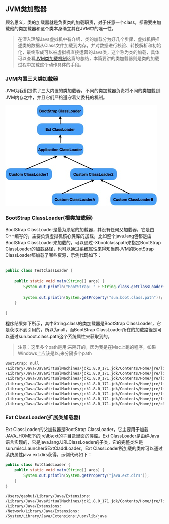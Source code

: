 ## JVM类加载器
顾名思义，类的加载器就是负责类的加载职责，对于任意一个class，都需要由加载他的类加载器和这个类本身确立其在JVM中的唯一性。

> 在深入理解Java虚拟机中有介绍，类的加载分为好几个步骤，虚拟机把描述类的数据从Class文件加载到内存，并对数据进行校验、转换解析和初始化，最终形成可以被虚拟机直接运营的Java类，这个称为类的加载，具体可以查看[JVM类加载机制](./3_JVM类加载机制.md)这篇的总结，本篇要讲的类加载器则是类的加载过程中加载这个动作具体的手段。

### JVM内置三大类加载器
JVM为我们提供了三大内置的类加载器，不同的类加载器负责将不同的类加载到JVM内存之中，并且它们严格遵守着父委托的机制。

![image](../img/class_loader.png)

### BootStrap ClassLoader(根类加载器)
BootStrap ClassLoader是最为顶层的加载器，其没有任何父加载器，它是由C++编写的，主要负责虚拟机核心类库的加载，比如整个java.lang包都是由BootStrap ClassLoader来加载的，可以通过-Xbootclasspath来指定BootStrap ClassLoader的加载路径，也可以通过系统属性来得知当前JVM的BootStrap ClassLoader都加载了哪些资源，示例代码如下：
```java

public class TestClassLoader {

	public static void main(String[] args) {
		System.out.println("BootStrap: " + String.class.getClassLoader());
		
		System.out.println(System.getProperty("sun.boot.class.path"));
	}

}

```

程序结果如下所示，其中String.class的类加载器是BootStrap ClassLoader，它是获取不到引用的，所以为null，而BootStrap ClassLoader所在的加载路径是可以通过sun.boot.class.path这个系统属性来获取到的。

> 注意：这里多个path是用:来隔开的，因为我是在Mac上跑的程序，如果Windows上应该是以;来分隔多个path
```
BootStrap: null
/Library/Java/JavaVirtualMachines/jdk1.8.0_171.jdk/Contents/Home/jre/lib/resources.jar:
/Library/Java/JavaVirtualMachines/jdk1.8.0_171.jdk/Contents/Home/jre/lib/rt.jar:
/Library/Java/JavaVirtualMachines/jdk1.8.0_171.jdk/Contents/Home/jre/lib/sunrsasign.jar:
/Library/Java/JavaVirtualMachines/jdk1.8.0_171.jdk/Contents/Home/jre/lib/jsse.jar:
/Library/Java/JavaVirtualMachines/jdk1.8.0_171.jdk/Contents/Home/jre/lib/jce.jar:
/Library/Java/JavaVirtualMachines/jdk1.8.0_171.jdk/Contents/Home/jre/lib/charsets.jar:
/Library/Java/JavaVirtualMachines/jdk1.8.0_171.jdk/Contents/Home/jre/lib/jfr.jar:
/Library/Java/JavaVirtualMachines/jdk1.8.0_171.jdk/Contents/Home/jre/classes
```

### Ext ClassLoader(扩展类加载器)
Ext ClassLoader的父加载器是BootStrap ClassLoader，它主要用于加载JAVA_HOME下的jre\lb\ext的子目录里面的类库。Ext ClassLoader是由纯Java语言实现的，它是java.lang.URLClassLoader的子类，它的完整类名是sun.misc.Launcher$ExtCladdLoader。Ext ClassLoader所加载的类库可以通过系统属性java.ext.dirs获得，示例代码如下：

```java
public class ExtCladdLoader {
	public static void main(String[] args) {
		System.out.println(System.getProperty("java.ext.dirs"));
	}
}
```

```
/Users/gaohui/Library/Java/Extensions:
/Library/Java/JavaVirtualMachines/jdk1.8.0_171.jdk/Contents/Home/jre/lib/ext:
/Library/Java/Extensions:
/Network/Library/Java/Extensions:
/System/Library/Java/Extensions:/usr/lib/java
```
